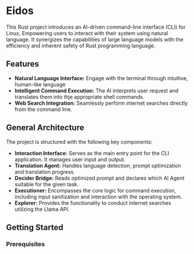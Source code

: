 # Eidos

This Rust project introduces an AI-driven command-line interface (CLI) for Linux, Empowering users to interact with their system using natural language. It synergizes the capabilities of large language models with the efficiency and inherent safety of Rust programming language.

## Features

* **Natural Language Interface:** Engage with the terminal through intuitive, human-like language 
* **Intelligent Command Execution:** The AI interprets user request and translates them into thje appropriate shell commands.
* **Web Search Integration:** Seamlessly perform internet searches directly from the command line.

## General Architecture

The project is structured with the following key components:

* **Interaction Interface:** Serves as the main entry point for the CLI application. It manages user input and output.
* **Translation Agent:** Handles language detection, prompt optimization and translation progress.
* **Decider Bridge:** Reads optimized prompt and declares which AI Agent suitable for the given task.
* **Executioner:** Encompasses the core logic for command execution, including input sanitization and interaction with the operating system.
* **Explorer:** Provides the functionality to conduct internet searches utilizing the Llama API.


## Getting Started

### Prerequisites
